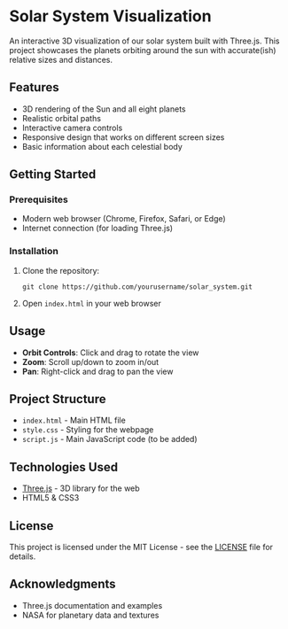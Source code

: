 # Solar System Visualization

An interactive 3D visualization of our solar system built with Three.js. This project showcases the planets orbiting around the sun with accurate(ish) relative sizes and distances.

## Features

- 3D rendering of the Sun and all eight planets
- Realistic orbital paths
- Interactive camera controls
- Responsive design that works on different screen sizes
- Basic information about each celestial body

## Getting Started

### Prerequisites

- Modern web browser (Chrome, Firefox, Safari, or Edge)
- Internet connection (for loading Three.js)

### Installation

1. Clone the repository:
   ```
   git clone https://github.com/yourusername/solar_system.git
   ```
2. Open `index.html` in your web browser

## Usage

- **Orbit Controls**: Click and drag to rotate the view
- **Zoom**: Scroll up/down to zoom in/out
- **Pan**: Right-click and drag to pan the view

## Project Structure

- `index.html` - Main HTML file
- `style.css` - Styling for the webpage
- `script.js` - Main JavaScript code (to be added)

## Technologies Used

- [Three.js](https://threejs.org/) - 3D library for the web
- HTML5 & CSS3

## License

This project is licensed under the MIT License - see the [LICENSE](LICENSE) file for details.

## Acknowledgments

- Three.js documentation and examples
- NASA for planetary data and textures
